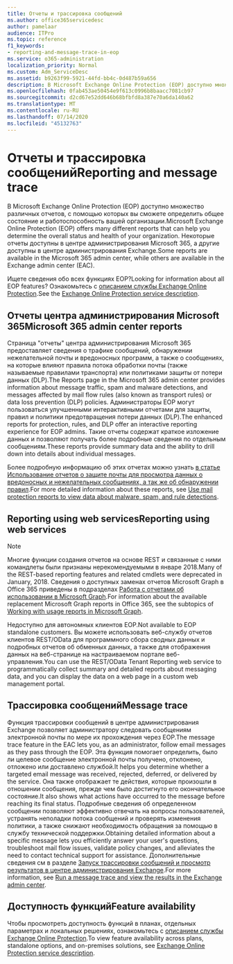 ```yaml
---
title: Отчеты и трассировка сообщений
ms.author: office365servicedesc
author: pamelaar
audience: ITPro
ms.topic: reference
f1_keywords:
- reporting-and-message-trace-in-eop
ms.service: o365-administration
localization_priority: Normal
ms.custom: Adm_ServiceDesc
ms.assetid: b9263f99-5921-44fd-bb4c-0d487b59a656
description: В Microsoft Exchange Online Protection (EOP) доступно множество различных отчетов, с помощью которых вы сможете определить общее состояние и работоспособность вашей организации. Некоторые отчеты доступны в центре администрирования Microsoft 365, а другие доступны в центре администрирования Exchange.
ms.openlocfilehash: 0fab453ae50454e9f613c0996b8baacc7081cb97
ms.sourcegitcommit: d2cd67e52dd646b68bfbfd8a387e70a6da140a62
ms.translationtype: MT
ms.contentlocale: ru-RU
ms.lasthandoff: 07/14/2020
ms.locfileid: "45132763"
---
```

# <a name="reporting-and-message-trace"></a><span data-ttu-id="2aa2f-104">Отчеты и трассировка сообщений</span><span class="sxs-lookup"><span data-stu-id="2aa2f-104">Reporting and message trace</span></span>

<span data-ttu-id="2aa2f-105">В Microsoft Exchange Online Protection (EOP) доступно множество различных отчетов, с помощью которых вы сможете определить общее состояние и работоспособность вашей организации.</span><span class="sxs-lookup"><span data-stu-id="2aa2f-105">Microsoft Exchange Online Protection (EOP) offers many different reports that can help you determine the overall status and health of your organization.</span></span> <span data-ttu-id="2aa2f-106">Некоторые отчеты доступны в центре администрирования Microsoft 365, а другие доступны в центре администрирования Exchange.</span><span class="sxs-lookup"><span data-stu-id="2aa2f-106">Some reports are available in the Microsoft 365 admin center, while others are available in the Exchange admin center (EAC).</span></span>

<span data-ttu-id="2aa2f-107">Ищете сведения обо всех функциях EOP?</span><span class="sxs-lookup"><span data-stu-id="2aa2f-107">Looking for information about all EOP features?</span></span> <span data-ttu-id="2aa2f-108">Ознакомьтесь с [описанием службы Exchange Online Protection](exchange-online-protection-service-description.md).</span><span class="sxs-lookup"><span data-stu-id="2aa2f-108">See the [Exchange Online Protection service description](exchange-online-protection-service-description.md).</span></span>

## <a name="microsoft-365-admin-center-reports"></a><span data-ttu-id="2aa2f-109">Отчеты центра администрирования Microsoft 365</span><span class="sxs-lookup"><span data-stu-id="2aa2f-109">Microsoft 365 admin center reports</span></span>

<span data-ttu-id="2aa2f-110">Страница "отчеты" центра администрирования Microsoft 365 предоставляет сведения о трафике сообщений, обнаружении нежелательной почты и вредоносных программ, а также о сообщениях, на которые влияют правила потока обработки почты (также называемые правилами транспорта) или политиками защиты от потери данных (DLP).</span><span class="sxs-lookup"><span data-stu-id="2aa2f-110">The Reports page in the Microsoft 365 admin center provides information about message traffic, spam and malware detections, and messages affected by mail flow rules (also known as transport rules) or data loss prevention (DLP) policies.</span></span> <span data-ttu-id="2aa2f-111">Администраторы EOP могут пользоваться улучшенными интерактивными отчетами для защиты, правил и политики предотвращения потери данных (DLP).</span><span class="sxs-lookup"><span data-stu-id="2aa2f-111">The enhanced reports for protection, rules, and DLP offer an interactive reporting experience for EOP admins.</span></span> <span data-ttu-id="2aa2f-112">Такие отчеты содержат краткое изложение данных и позволяют получать более подробные сведения по отдельным сообщениям.</span><span class="sxs-lookup"><span data-stu-id="2aa2f-112">These reports provide summary data and the ability to drill down into details about individual messages.</span></span>

<span data-ttu-id="2aa2f-113">Более подробную информацию об этих отчетах можно узнать [в статье Использование отчетов о защите почты для просмотра данных о вредоносных и нежелательных сообщениях, а так же об обнаружении правил](https://docs.microsoft.com/exchange/monitoring/use-mail-protection-reports).</span><span class="sxs-lookup"><span data-stu-id="2aa2f-113">For more detailed information about these reports, see [Use mail protection reports to view data about malware, spam, and rule detections](https://docs.microsoft.com/exchange/monitoring/use-mail-protection-reports).</span></span>

## <a name="reporting-using-web-services"></a><span data-ttu-id="2aa2f-114">Reporting using web services</span><span class="sxs-lookup"><span data-stu-id="2aa2f-114">Reporting using web services</span></span>

> [!NOTE]
> <span data-ttu-id="2aa2f-115">Многие функции создания отчетов на основе REST и связанные с ними командлеты были признаны нерекомендуемыми в январе 2018.</span><span class="sxs-lookup"><span data-stu-id="2aa2f-115">Many of the REST-based reporting features and related cmdlets were deprecated in January, 2018.</span></span> <span data-ttu-id="2aa2f-116">Сведения о доступных заменах отчетов Microsoft Graph в Office 365 приведены в подразделах [Работа с отчетами об использовании в Microsoft Graph](https://go.microsoft.com/fwlink/p/?LinkID=865135).</span><span class="sxs-lookup"><span data-stu-id="2aa2f-116">For information about the available replacement Microsoft Graph reports in Office 365, see the subtopics of [Working with usage reports in Microsoft Graph](https://go.microsoft.com/fwlink/p/?LinkID=865135).</span></span>

<span data-ttu-id="2aa2f-117">Недоступно для автономных клиентов EOP.</span><span class="sxs-lookup"><span data-stu-id="2aa2f-117">Not available to EOP standalone customers.</span></span> <span data-ttu-id="2aa2f-118">Вы можете использовать веб-службу отчетов клиентов REST/OData для программного сбора сводных данных и подробных отчетов об обменных данных, а также для отображения данных на веб-странице на настраиваемом портале веб-управления.</span><span class="sxs-lookup"><span data-stu-id="2aa2f-118">You can use the REST/OData Tenant Reporting web service to programmatically collect summary and detailed reports about messaging data, and you can display the data on a web page in a custom web management portal.</span></span>

## <a name="message-trace"></a><span data-ttu-id="2aa2f-119">Трассировка сообщений</span><span class="sxs-lookup"><span data-stu-id="2aa2f-119">Message trace</span></span>

<span data-ttu-id="2aa2f-120">Функция трассировки сообщений в центре администрирования Exchange позволяет администратору следовать сообщениям электронной почты по мере их прохождения через EOP.</span><span class="sxs-lookup"><span data-stu-id="2aa2f-120">The message trace feature in the EAC lets you, as an administrator, follow email messages as they pass through the EOP.</span></span> <span data-ttu-id="2aa2f-121">Эта функция помогает определить, было ли целевое сообщение электронной почты получено, отклонено, отложено или доставлено службой.</span><span class="sxs-lookup"><span data-stu-id="2aa2f-121">It helps you determine whether a targeted email message was received, rejected, deferred, or delivered by the service.</span></span> <span data-ttu-id="2aa2f-122">Она также отображает те действия, которые произошли в отношении сообщения, прежде чем было достигнуто его окончательное состояние.</span><span class="sxs-lookup"><span data-stu-id="2aa2f-122">It also shows what actions have occurred to the message before reaching its final status.</span></span> <span data-ttu-id="2aa2f-123">Подробные сведения об определенном сообщении позволяют эффективно отвечать на вопросы пользователей, устранять неполадки потока сообщений и проверять изменения политики, а также снижают необходимость обращения за помощью в службу технической поддержки.</span><span class="sxs-lookup"><span data-stu-id="2aa2f-123">Obtaining detailed information about a specific message lets you efficiently answer your user's questions, troubleshoot mail flow issues, validate policy changes, and alleviates the need to contact technical support for assistance.</span></span> <span data-ttu-id="2aa2f-124">Дополнительные сведения см в разделе [Запуск трассировки сообщений и просмотр результатов в центре администрирования Exchange](https://docs.microsoft.com/exchange/monitoring/trace-an-email-message/run-a-message-trace-and-view-results).</span><span class="sxs-lookup"><span data-stu-id="2aa2f-124">For more information, see [Run a message trace and view the results in the Exchange admin center](https://docs.microsoft.com/exchange/monitoring/trace-an-email-message/run-a-message-trace-and-view-results).</span></span>

## <a name="feature-availability"></a><span data-ttu-id="2aa2f-125">Доступность функций</span><span class="sxs-lookup"><span data-stu-id="2aa2f-125">Feature availability</span></span>

<span data-ttu-id="2aa2f-126">Чтобы просмотреть доступность функций в планах, отдельных параметрах и локальных решениях, ознакомьтесь с [описанием службы Exchange Online Protection](exchange-online-protection-service-description.md).</span><span class="sxs-lookup"><span data-stu-id="2aa2f-126">To view feature availability across plans, standalone options, and on-premises solutions, see [Exchange Online Protection service description](exchange-online-protection-service-description.md).</span></span>
